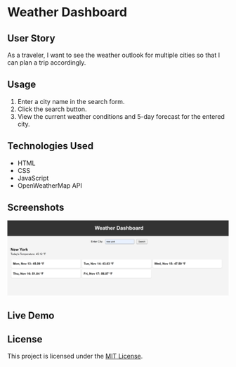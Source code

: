 
# Weather Dashboard

## User Story

As a traveler, I want to see the weather outlook for multiple cities so that I can plan a trip accordingly.


## Usage

1. Enter a city name in the search form.
2. Click the search button.
3. View the current weather conditions and 5-day forecast for the entered city.

## Technologies Used

- HTML
- CSS
- JavaScript
- OpenWeatherMap API

## Screenshots

![Weather Dashboard](/images/Screenshot%20(40).png)

## Live Demo



## License

This project is licensed under the [MIT License](LICENSE).